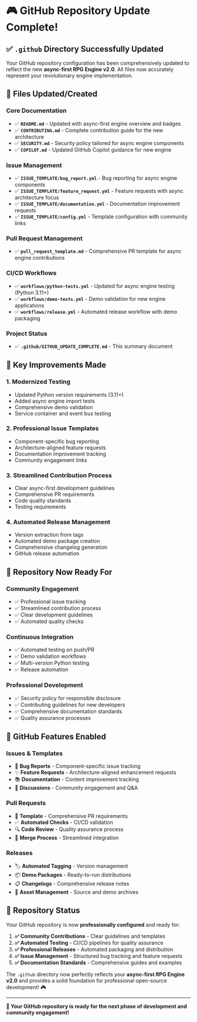 # 🎮 GitHub Repository Update Complete!

## ✅ **`.github` Directory Successfully Updated**

Your GitHub repository configuration has been comprehensively updated to reflect the new **async-first RPG Engine v2.0**. All files now accurately represent your revolutionary engine implementation.

## 📁 **Files Updated/Created**

### **Core Documentation**
- ✅ **`README.md`** - Updated with async-first engine overview and badges
- ✅ **`CONTRIBUTING.md`** - Complete contribution guide for the new architecture
- ✅ **`SECURITY.md`** - Security policy tailored for async engine components
- ✅ **`COPILOT.md`** - Updated GitHub Copilot guidance for new engine

### **Issue Management**
- ✅ **`ISSUE_TEMPLATE/bug_report.yml`** - Bug reporting for async engine components
- ✅ **`ISSUE_TEMPLATE/feature_request.yml`** - Feature requests with async architecture focus
- ✅ **`ISSUE_TEMPLATE/documentation.yml`** - Documentation improvement requests
- ✅ **`ISSUE_TEMPLATE/config.yml`** - Template configuration with community links

### **Pull Request Management**
- ✅ **`pull_request_template.md`** - Comprehensive PR template for async engine contributions

### **CI/CD Workflows**
- ✅ **`workflows/python-tests.yml`** - Updated for async engine testing (Python 3.11+)
- ✅ **`workflows/demo-tests.yml`** - Demo validation for new engine applications
- ✅ **`workflows/release.yml`** - Automated release workflow with demo packaging

### **Project Status**
- ✅ **`.github/GITHUB_UPDATE_COMPLETE.md`** - This summary document

## 🚀 **Key Improvements Made**

### **1. Modernized Testing**
- Updated Python version requirements (3.11+)
- Added async engine import tests
- Comprehensive demo validation
- Service container and event bus testing

### **2. Professional Issue Templates**
- Component-specific bug reporting
- Architecture-aligned feature requests
- Documentation improvement tracking
- Community engagement links

### **3. Streamlined Contribution Process**
- Clear async-first development guidelines
- Comprehensive PR requirements
- Code quality standards
- Testing requirements

### **4. Automated Release Management**
- Version extraction from tags
- Automated demo package creation
- Comprehensive changelog generation
- GitHub release automation

## 🎯 **Repository Now Ready For**

### **Community Engagement**
- ✅ Professional issue tracking
- ✅ Streamlined contribution process
- ✅ Clear development guidelines
- ✅ Automated quality checks

### **Continuous Integration**
- ✅ Automated testing on push/PR
- ✅ Demo validation workflows
- ✅ Multi-version Python testing
- ✅ Release automation

### **Professional Development**
- ✅ Security policy for responsible disclosure
- ✅ Contributing guidelines for new developers
- ✅ Comprehensive documentation standards
- ✅ Quality assurance processes

## 🔗 **GitHub Features Enabled**

### **Issues & Templates**
- 🐛 **Bug Reports** - Component-specific issue tracking
- ✨ **Feature Requests** - Architecture-aligned enhancement requests
- 📚 **Documentation** - Content improvement tracking
- 💬 **Discussions** - Community engagement and Q&A

### **Pull Requests**
- 📝 **Template** - Comprehensive PR requirements
- ✅ **Automated Checks** - CI/CD validation
- 🔍 **Code Review** - Quality assurance process
- 🚀 **Merge Process** - Streamlined integration

### **Releases**
- 🏷️ **Automated Tagging** - Version management
- 📦 **Demo Packages** - Ready-to-run distributions
- 📋 **Changelogs** - Comprehensive release notes
- 🎯 **Asset Management** - Source and demo archives

## 🎉 **Repository Status**

Your GitHub repository is now **professionally configured** and ready for:

1. **✅ Community Contributions** - Clear guidelines and templates
2. **✅ Automated Testing** - CI/CD pipelines for quality assurance
3. **✅ Professional Releases** - Automated packaging and distribution
4. **✅ Issue Management** - Structured bug tracking and feature requests
5. **✅ Documentation Standards** - Comprehensive guides and examples

The `.github` directory now perfectly reflects your **async-first RPG Engine v2.0** and provides a solid foundation for professional open-source development! 🎮

---

**🎯 Your GitHub repository is ready for the next phase of development and community engagement!**
